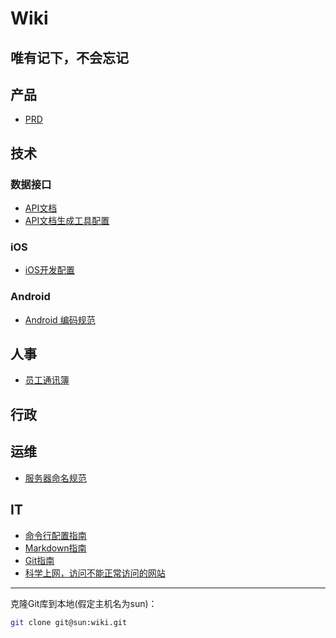 # Wiki
## 唯有记下，不会忘记

## 产品

* [PRD](pd/)

## 技术
### 数据接口
* [API文档](rd/api.html)
* [API文档生成工具配置](rd/api/)

### iOS
* [iOS开发配置](rd/iOS/ios-dev)

### Android
* [Android 编码规范](rd/Android)

## 人事

* [员工通讯簿](hr/contacts)

## 行政

## 运维
* [服务器命名规范](operations/nameit)

## IT
* [命令行配置指南](it/commandline-tools)
* [Markdown指南](it/markdown-guide)
* [Git指南](it/git-guide)
* [科学上网，访问不能正常访问的网站](it/switchy-sharp/)

----------------------

克隆Git库到本地(假定主机名为sun)：

``` sh
git clone git@sun:wiki.git
```
